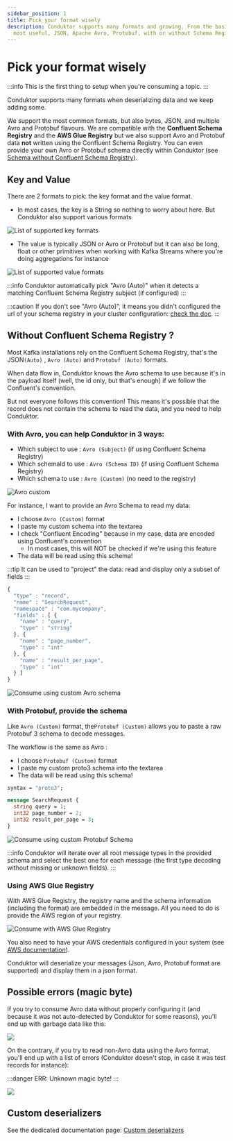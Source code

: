 ```yaml
---
sidebar_position: 1
title: Pick your format wisely
description: Conduktor supports many formats and growing. From the basic formats to the
  most useful, JSON, Apache Avro, Protobuf, with or without Schema Registry.
---
```


# Pick your format wisely

:::info
This is the first thing to setup when you're consuming a topic.
:::

Conduktor supports many formats when deserializing data and we keep adding some.

We support the most common formats, but also bytes, JSON, and multiple Avro and Protobuf flavours. We are compatible with the **Confluent Schema Registry** and the **AWS Glue Registry** but we also support Avro and Protobuf data **not** written using the Confluent Schema Registry. You can even provide your own Avro or Protobuf schema directly within Conduktor (see [Schema without Confluent Schema Registry](#without-confluent-schema-registry-)).

## Key and Value

There are 2 formats to pick: the key format and the value format.

- In most cases, the key is a String so nothing to worry about here. But Conduktor also support various formats

![List of supported key formats](../../assets/key_formats.png)

- The value is typically JSON or Avro or Protobuf but it can also be long, float or other primitives when working with Kafka Streams where you're doing aggregations for instance

![List of supported value formats](../../assets/value_formats.png)

:::info
Conduktor automatically pick "Avro (Auto)" when it detects a matching Confluent Schema Registry
subject (if configured)
:::

:::caution
If you don't see "Avro (Auto)", it means you didn't configured the url of your schema registry in
your cluster configuration: [check the doc](/desktop/kafka-cluster-connection/setting-up-a-connection-to-kafka/#schema-registry).
:::

## Without Confluent Schema Registry ?

Most Kafka installations rely on the Confluent Schema Registry, that's the JSON`(Auto)` , `Avro (Auto)` and `Protobuf (Auto)` formats.&#x20;

When data flow in, Conduktor knows the Avro schema to use because it's in the payload itself (well, the id only, but that's enough) if we follow the Confluent's convention.

But not everyone follows this convention! This means it's possible that the record does not contain the schema to read the data, and you need to help Conduktor.

### With Avro, you can help Conduktor in 3 ways:

- Which subject to use : `Avro (Subject)` (if using Confluent Schema Registry)
- Which schemaId to use : `Avro (Schema ID)` (if using Confluent Schema Registry)
- Which schema to use : `Avro (Custom)` (no need to the registry)

![Avro custom](../../assets/value_formats_avro.png)

For instance, I want to provide an Avro Schema to read my data:

- I choose `Avro (Custom)` format
- I paste my custom schema into the textarea
- I check "Confluent Encoding" because in my case, data are encoded using Confluent's convention
  - In most cases, this will NOT be checked if we're using this feature
- The data will be read using this schema!

:::tip
It can be used to "project" the data: read and display only a subset of fields
:::

```javascript
{
  "type" : "record",
  "name" : "SearchRequest",
  "namespace" : "com.mycompany",
  "fields" : [ {
    "name" : "query",
    "type" : "string"
  }, {
    "name" : "page_number",
    "type" : "int"
  }, {
    "name" : "result_per_page",
    "type" : "int"
  } ]
}
```

![Consume using custom Avro schema](<../../assets/image (52) (1).png>)

### With Protobuf, provide the schema

Like `Avro (Custom)` format, the`Protobuf (Custom)` allows you to paste a raw Protobuf 3 schema to decode messages.

The workflow is the same as Avro :&#x20;

- &#x20;I choose `Protobuf (Custom)` format
- I paste my custom proto3 schema into the textarea
- The data will be read using this schema!

```protobuf
syntax = "proto3";

message SearchRequest {
  string query = 1;
  int32 page_number = 2;
  int32 result_per_page = 3;
}
```

![Consume using custom Protobuf Schema](<../../assets/image (54) (1).png>)

:::info
Conduktor will iterate over all root message types in the provided schema and select the best one
for each message (the first type decoding without missing or unknown fields).
:::

### Using AWS Glue Registry

With AWS Glue Registry, the registry name and the schema information (including the format) are embedded in the message.
All you need to do is provide the AWS region of your registry.

![Consume with AWS Glue Registry](../../assets/aws-glue-consume-config.png)

You also need to have your AWS credentials configured in your system
(see [AWS documentation](https://docs.aws.amazon.com/cli/latest/userguide/cli-configure-files.html)).

Conduktor will deserialize your messages (Json, Avro, Protobuf format are supported) and display them in a json format.

## Possible errors (magic byte)

If you try to consume Avro data without properly configuring it (and because it was not auto-detected by Conduktor for some reasons), you'll end up with garbage data like this:

![](<../../assets/screenshot-2020-06-25-at-16.13.10 (1).png>)

On the contrary, if you try to read non-Avro data using the Avro format, you'll end up with a list of errors (Conduktor doesn't stop, in case it was test records for instance):

:::danger
ERR: Unknown magic byte!
:::

![](<../../assets/screenshot-2020-06-25-at-16.15.21 (1).png>)

## Custom deserializers

See the dedicated documentation page: [Custom deserializers](custom-deserializers/)
